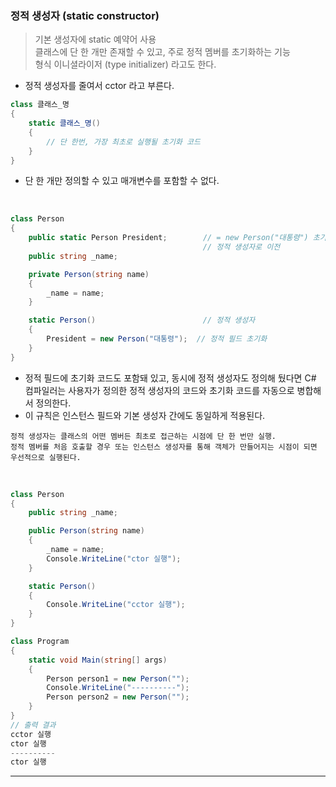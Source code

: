 ### 정적 생성자 (static constructor)
> 기본 생성자에 static 예약어 사용    
> 클래스에 단 한 개만 존재할 수 있고, 주로 정적 멤버를 초기화하는 기능    
> 형식 이니셜라이저 (type initializer) 라고도 한다.
- 정적 생성자를 줄여서 cctor 라고 부른다.

```csharp
class 클래스_명
{
    static 클래스_명()
    {
        // 단 한번, 가장 최초로 실행될 초기화 코드
    }
}
```
- 단 한 개만 정의할 수 있고 매개변수를 포함할 수 없다.
<br>


```csharp
class Person
{
    public static Person President;        // = new Person("대통령") 초기화 코드를
                                           // 정적 생성자로 이전
    public string _name;

    private Person(string name)
    {
        _name = name;
    }

    static Person()                        // 정적 생성자
    {
        President = new Person("대통령");  // 정적 필드 초기화
    }
}
```
- 정적 필드에 초기화 코드도 포함돼 있고, 동시에 정적 생성자도 정의해 뒀다면 C# 컴파일러는 사용자가 정의한 정적 생성자의 코드와 초기화 코드를 자동으로 병합해서 정의한다.
- 이 규칙은 인스턴스 필드와 기본 생성자 간에도 동일하게 적용된다.

```
정적 생성자는 클래스의 어떤 멤버든 최초로 접근하는 시점에 단 한 번만 실행.    
정적 멤버를 처음 호출할 경우 또는 인스턴스 생성자를 통해 객체가 만들어지는 시점이 되면 우선적으로 실행된다.
```
<br>

```csharp
class Person
{
    public string _name;

    public Person(string name)
    {
        _name = name;
        Console.WriteLine("ctor 실행");
    }

    static Person()
    {
        Console.WriteLine("cctor 실행");
    }
}

class Program
{
    static void Main(string[] args)
    {
        Person person1 = new Person("");
        Console.WriteLine("----------");
        Person person2 = new Person("");
    }
}
// 출력 결과
cctor 실행
ctor 실행
----------
ctor 실행
```

****
<br>
